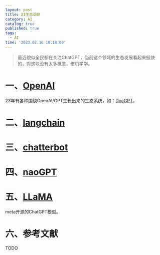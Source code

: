 ```yaml
---
layout: post
title: AI生态调研
category: AI
catalog: true
published: true
tags:
  - AI
time: '2023.02.16 10:18:00'
---
```

> 最近貌似全民都在关注ChatGPT，当前这个领域的生态发展看起来挺快的，对这块没有太多概念，借机学学。


# 一、[OpenAI](https://github.com/openai)
23年有各种围绕OpenAI/GPT生长出来的生态系统，如：[DocGPT](https://github.com/arc53/DocsGPT)。

# 二、[langchain](https://langchain.readthedocs.io/en/latest/)

# 三、[chatterbot](https://chatterbot.readthedocs.io/)

# 四、[naoGPT](https://github.com/karpathy/nanoGPT)

# 五、[LLaMA](https://github.com/facebookresearch/llama)
meta开源的ChatGPT模型。

# 六、参考文献
TODO
